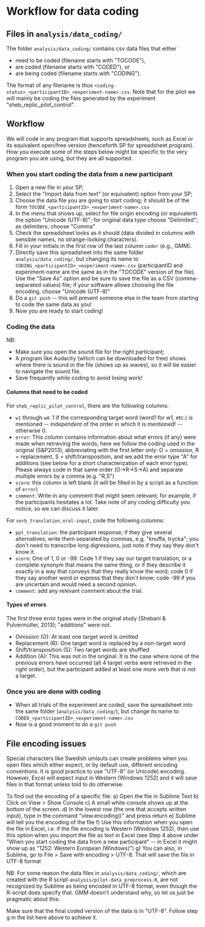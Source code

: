 Workflow for data coding
========================

Files in `analysis/data_coding/`
--------------------------------

The folder `analysis/data_coding/` contains csv data files that either 
- need to be coded (filename starts with "TOCODE"),
- are coded (filename starts with "CODED"), or
- are being coded (filename starts with "CODING").

The format of any filename is thus `<coding-status>_<participantID>_<experiment-name>.csv`.
Note that for the pilot we will mainly be coding the files generated by the experiment "sheb_replic_pilot_control".

Workflow
--------

We will code in any program that supports spreadsheets, such as Excel or its equivalent open/free version (henceforth SP for spreadsheet program). How you execute some of the steps below might be specific to the very program you are using, but they are all supported.

### When you start coding the data from a new participant

1. Open a new file in your SP;
2. Select the "Import data from text" (or equivalent) option from your SP;
3. Choose the data file you are going to start coding; it should be of the form `TOCODE_<participantID>_<experiment-name>.csv`
4. In the menu that shows up, select for file origin encoding (or equivalent) the option "Unicode (UTF-8)"; for original data type choose "Delimited"; as delimiters, choose "Comma"
5. Check the spreadsheet looks as it should (data divided in columns with sensible names, no strange-looking characters).
6. Fill in your initials in the first row of the last column `coder` (e.g., GMM).
7. Directly save this spreadsheet into the same folder `analysis/data_coding/`, but changing its name to `CODING_<participantID>_<experiment-name>.csv` (participantID and experiment-name are the same as in the "TOCODE" version of the file). Use the "Save As" option and be sure to save the file as a CSV (comma-separated values) file; if your software allows choosing the file encoding, choose "Unicode (UTF-8)"
8. Do a `git push` -- this will prevent someone else in the team from starting to code the same data as you!
9. Now you are ready to start coding!


### Coding the data

NB:
- Make sure you open the sound file for the right participant;
- A program like Audacity (which can be downloaded for free) shows where there is sound in the file (shows up as waves), so it will be easier to navigate the sound file.
- Save frequently while coding to avoid losing work!


#### Columns that need to be coded

For `sheb_replic_pilot_control`, there are the following columns:

- `w1` through `w4`: 1 if the corresponding target word (word1 for w1, etc.) is mentioned -- *independent* of the order in which it is mentioned! -- otherwise 0.
- `error`: This column contains information about what errors (if any) were made when retrieving the words; here we follow the coding used in the original (S&P2013), abbreviating with the first letter only: O = omission, R = replacement, S = shift/transposition, and we add the error type "A" for additions (see below for a short characterization of each error type). Please always code in that same order (O->R->S->A) and separate multiple errors by a comma (e.g. "R,S")
- `score`: this column is left blank (it will be filled in by a script as a function of `error`)
- `comment`: Write in any comment that might seem relevant; for example, if the participants hesitates a lot. Take note of any coding difficulty you notice, so we can discuss it later.


For `verb_translation_oral-input`, code the following columns:

- `ppt_translation`: the participant response; if they give several alternatives, write them separated by commas, e.g. "knuffa, trycka"; you don't need to transcribe long digressions, just note if they say they don't know it.
- `score`: One of 1, 0 or -99. Code 1 if they say our target translation, or a complete synonym that means the same thing, or if they describe it exactly in a way that conveys that they really know the word; code 0 if they say another word or express that they don't know; code -99 if you are uncertain and would need a second opinion.
- `comment`: add any relevant comment about the trial.



#### Types of errors

The first three error types were in the original study (Shebani & Pulvermüller, 2013); "additions" were not.

- Omission (O): At least one target word is omitted
- Replacement (R): One target word is replaced by a non-target word
- Shift/transposition (S): Two target words are shuffled
- Addition (A): This was not in the original. It is the case where none of the previous errors have occurred (all 4 target verbs were retrieved in the right order), but the participant added at least one more verb that is not a target.


### Once you are done with coding

- When all trials of the experiment are coded, save the spreadsheet into the same folder (`analysis/data_coding/`), but change its name to 
`CODED_<participantID>_<experiment-name>.csv`
-  Now is a good moment to do a `git push`


## File encoding issues

Special characters like Swedish umlauts can create problems when you open files which either expect, or by default use, different encoding conventions. It is good practice to use "UTF-8" (or Unicode) encoding. However, Excel will expect input in Western (Windows 1252) and it will save files in that format unless told to do otherwise.

To find out the encoding of a specific file:
a) Open the file in Sublime Text
b) Click on View > Show Console
c) A small white console shows up at the bottom of the screen.
d) In the lowest row (the one that accepts written input), type in the command "view.encoding()" and press return
e) Sublime will tell you the encoding of the file
f) Use this information when you open the file in Excel, i.e. if the file encoding is Western (Windows 1252), then use this option when you import the file as text in Excel (see Step 4 above under "When you start coding the data from a new participant" -- in Excel it might show up as "1252: Western European (Windows)")
g) You can also, in Sublime, go to File > Save with encoding > UTF-8. That will save the file in UTF-8 format

NB: For some reason the data files in `analysis/data_coding/`, which are created with the R script `analysis/pilot-data_preprocess.R`, are not recognized by Sublime as being encoded in UTF-8 format, even though the R-script does specify that. GMM doesn't understand why, so let us just be pragmatic about this:

Make sure that the final coded version of the data is in "UTF-8". Follow step g in the list here above to achieve it.
